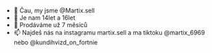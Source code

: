 - 👋 Čau, my jsme @Martix.sell
- 👀 Je nam 14let a 16let
- 🌱 Prodáváme už 7 měsíců
- 📫 Najdeš nás na instagramu martix.sell a ma tiktoku @martix_6969 nebo @kundihvizd_on_fortnie

